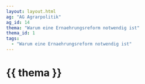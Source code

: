 ```yaml
---
layout: layout.html
ag: "AG Agrarpolitik"
ag_id: 14
thema: "Warum eine Ernaehrungsreform notwendig ist"
thema_id: 1
tags:
  - "Warum eine Ernaehrungsreform notwendig ist"
---
```


# {{ thema }}
